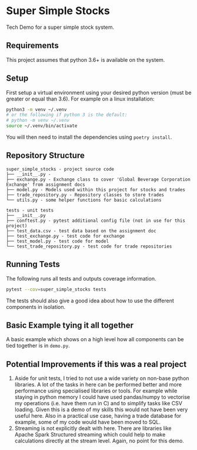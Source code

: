# Super Simple Stocks

Tech Demo for a super simple stock system.

## Requirements

This project assumes that python 3.6+ is available on the system.

## Setup

First setup a virtual environment using your desired python version 
(must be greater or equal than 3.6). For example on a linux 
installation:

```sh
python3 -m venv ~/.venv
# or the following if python 3 is the default:
# python -m venv ~/.venv
source ~/.venv/bin/activate
```

You will then need to install the dependencies using `poetry install`. 

## Repository Structure

```
super_simple_stocks - project source code
├── __init__.py -
├── exchange.py - Exchange class to cover 'Global Beverage Corporation Exchange' from assignment docs
├── model.py - Models used within this project for stocks and trades
├── trade_repository.py - Repository classes to store trades
└── utils.py - some helper functions for basic calculations

tests - unit tests
├── __init__.py
├── conftest.py - pytest additional config file (not in use for this project)
├── test_data.csv - test data based on the assignment doc
├── test_exchange.py - test code for exchange
├── test_model.py - test code for model
└── test_trade_repository.py - test code for trade repositories

```

## Running Tests

The following runs all tests and outputs coverage information.
```sh
pytest --cov=super_simple_stocks tests
```

The tests should also give a good idea about how to use the different
components in isolation.

## Basic Example tying it all together

A basic example which shows on a high level how all components can be
tied together is in `demo.py`. 

## Potential Improvements if this was a real project

1. Aside for unit tests, I tried to not use a wide variety on non-base
python libraries. A lot of the tasks in here can be performed better
and more performance using specialised libraries or tools. For example
while staying in python memory I could have used pandas/numpy to 
vectorise my operations (i.e. have them run in C) and to simplify tasks
like CSV loading. Given this is a demo of my skills this would not have
been very useful here. Also in a practical use case, having a trade
database for example, some of my code would have been moved to SQL.
2. Streaming is not explicitly dealt with here. There are libraries
like Apache Spark Structured streaming which could help to make 
calculations directly at the stream level. Again, no point for this
demo.


